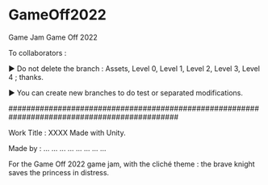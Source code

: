# GameOff2022
Game Jam Game Off 2022

To collaborators :

► Do not delete the branch : Assets, Level 0, Level 1, Level 2, Level 3, Level 4 ; thanks.

► You can create new branches to do test or separated modifications.

##############################################################################################

Work Title : XXXX
Made with Unity.

Made by : 
...
...
...
...
...
...
...
...

For the Game Off 2022 game jam, with the cliché theme : the brave knight saves the princess in distress.
